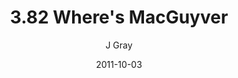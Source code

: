 ---
title: '3.82 Where''s MacGuyver'
alt: 'Mysteries of the Arcana'
date: '2011-10-03'
author: 'J Gray'
artist: 'Gennifer'
chapter: '3 Two by Two'
filler: false
---